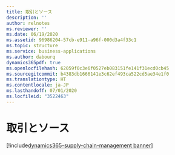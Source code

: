 ```yaml
---
title: 取引とソース
description: ''
author: relnotes
ms.reviewer: ''
ms.date: 06/19/2020
ms.assetid: 96986204-57cb-e911-a96f-000d3a4f33c1
ms.topic: structure
ms.service: business-applications
ms.author: dabourq
dynamics365pdf: true
ms.openlocfilehash: 62059f0c3e6f0527eb083151fe141f31ecd0cb45
ms.sourcegitcommit: b4383db1666141e3c62ef493ca522cd5ae34e1f0
ms.translationtype: HT
ms.contentlocale: ja-JP
ms.lasthandoff: 07/01/2020
ms.locfileid: "3522463"
---
```

# <a name="trade-and-source"></a>取引とソース

[!include[dynamics365-supply-chain-management banner](../includes/dynamics365-supply-chain-management.md)]

<!--structure start-->

<!--structure end-->



